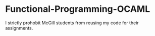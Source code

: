 # Functional-Programming-OCAML

I strictly prohobit McGill students from reusing my code for their assignments.
